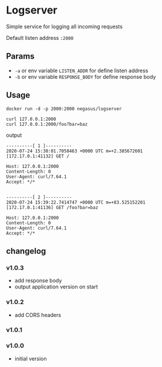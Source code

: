 # Logserver

Simple service for logging all incoming requests

Default listen address `:2000`

## Params

- `-a` or env variable `LISTEN_ADDR` for define listen address
- `-b` or env variable `RESPONSE_BODY` for define response body
 
## Usage

```
docker run -d -p 2000:2000 negasus/logserver

curl 127.0.0.1:2000
curl 127.0.0.1:2000/foo?bar=baz
```

output

```
----------[ 1 ]----------
2020-07-24 15:38:01.7058463 +0000 UTC m=+2.385672601
[172.17.0.1:41132] GET /

Host: 127.0.0.1:2000
Content-Length: 0
User-Agent: curl/7.64.1
Accept: */*


----------[ 2 ]----------
2020-07-24 15:39:22.7414747 +0000 UTC m=+83.525152201
[172.17.0.1:41136] GET /foo?bar=baz

Host: 127.0.0.1:2000
Content-Length: 0
User-Agent: curl/7.64.1
Accept: */*

```

## changelog

### v1.0.3

- add response body
- output application version on start

### v1.0.2

- add CORS headers

### v1.0.1

### v1.0.0

- initial version
